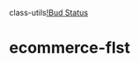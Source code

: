 class-utils[!Bud Status](https://travis-ci.org/Droopy06/ecommerce-flst.svg?branch=master)
# ecommerce-flst
